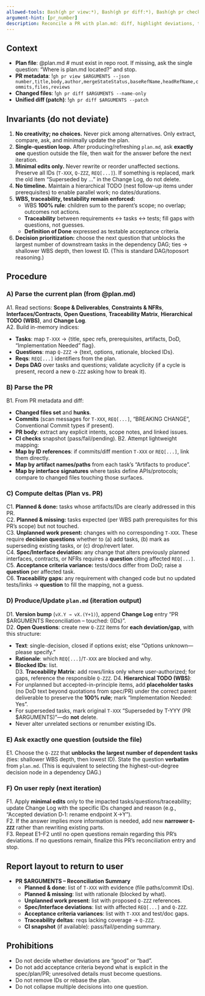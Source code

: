 ```yaml
---
allowed-tools: Bash(gh pr view:*), Bash(gh pr diff:*), Bash(gh pr checks:*)
argument-hint: [pr_number]
description: Reconcile a PR with plan.md: diff, highlight deviations, then iterate via one-question/minimal-edit updates until all deviations are resolved.
---
```


## Context

- **Plan file**: @plan.md  # must exist in repo root. If missing, ask the single question: “Where is plan.md located?” and stop.
- **PR metadata**: !`gh pr view $ARGUMENTS --json number,title,body,author,mergeStateStatus,baseRefName,headRefName,commits,files,reviews`
- **Changed files**: !`gh pr diff $ARGUMENTS --name-only`
- **Unified diff (patch)**: !`gh pr diff $ARGUMENTS --patch`

## Invariants (do not deviate)

1) **No creativity; no choices.** Never pick among alternatives. Only extract, compare, ask, and minimally update the plan.  
2) **Single-question loop.** After producing/refreshing `plan.md`, ask **exactly one** question outside the file, then wait for the answer before the next iteration.  
3) **Minimal edits only.** Never rewrite or reorder unaffected sections. Preserve all IDs (`T-XXX`, `Q-ZZZ`, `REQ[...]`). If something is replaced, mark the old item “Superseded by …” in the Change Log, do not delete.  
4) **No timeline.** Maintain a hierarchical TODO (nest follow-up items under prerequisites) to enable parallel work; no dates/durations.  
5) **WBS, traceability, testability remain enforced:**  
   - WBS **100% rule**: children sum to the parent’s scope; no overlap; outcomes not actions.
   - **Traceability** between requirements ↔ tasks ↔ tests; fill gaps with questions, not guesses.
   - **Definition of Done** expressed as testable acceptance criteria.
6) **Decision prioritization:** choose the next question that unblocks the largest number of downstream tasks in the dependency DAG; ties → shallower WBS depth, then lowest ID. (This is standard DAG/toposort reasoning.)

## Procedure

### A) Parse the current plan (from @plan.md)
A1. Read sections: **Scope & Deliverables**, **Constraints & NFRs**, **Interfaces/Contracts**, **Open Questions**, **Traceability Matrix**, **Hierarchical TODO (WBS)**, and **Change Log**.  
A2. Build in-memory indices:
   - **Tasks**: map `T-XXX` → {title, spec refs, prerequisites, artifacts, DoD, “Implementation Needed” flag}.  
   - **Questions**: map `Q-ZZZ` → {text, options, rationale, blocked IDs}.  
   - **Reqs**: `REQ[...]` identifiers from the plan.  
   - **Deps DAG** over tasks and questions; validate acyclicity (if a cycle is present, record a new `Q-ZZZ` asking how to break it).

### B) Parse the PR
B1. From PR metadata and diff:
   - **Changed files set** and **hunks**. 
   - **Commits** (scan messages for `T-XXX`, `REQ[...]`, “BREAKING CHANGE”, Conventional Commit types if present).
   - **PR body**: extract any explicit intents, scope notes, and linked issues.  
   - **CI checks** snapshot (pass/fail/pending).
B2. Attempt lightweight mapping:
   - **Map by ID references**: if commits/diff mention `T-XXX` or `REQ[...]`, link them directly.  
   - **Map by artifact names/paths** from each task’s “Artifacts to produce”.  
   - **Map by interface signatures** where tasks define APIs/protocols; compare to changed files touching those surfaces.

### C) Compute deltas (Plan vs. PR)
C1. **Planned & done:** tasks whose artifacts/IDs are clearly addressed in this PR.  
C2. **Planned & missing:** tasks expected (per WBS path prerequisites for this PR’s scope) but not touched.  
C3. **Unplanned work present:** changes with no corresponding `T-XXX`. These require **decision questions** whether to (a) add tasks, (b) mark as superseding existing tasks, or (c) drop/revert later.  
C4. **Spec/Interface deviation:** any change that alters previously planned interfaces, contracts, or NFRs requires a **question** citing affected `REQ[...]`.  
C5. **Acceptance criteria variance:** tests/docs differ from DoD; raise a **question** per affected task.  
C6. **Traceability gaps:** any requirement with changed code but no updated tests/links → **question** to fill the mapping, not a guess.

### D) Produce/Update `plan.md` (iteration output)
D1. **Version bump** (`vX.Y → vX.(Y+1)`), append **Change Log** entry “PR $ARGUMENTS Reconciliation – touched: {IDs}”.  
D2. **Open Questions**: create new `Q-ZZZ` items for **each deviation/gap**, with this structure:
   - **Text**: single-decision, closed if options exist; else “Options unknown—please specify.”  
   - **Rationale**: which `REQ[...]`/`T-XXX` are blocked and why.  
   - **Blocked IDs**: list.  
D3. **Traceability Matrix**: add rows/links only where user-authorized; for gaps, reference the responsible `Q-ZZZ`.
D4. **Hierarchical TODO (WBS)**:
   - For unplanned but accepted-in-principle items, add **placeholder tasks** (no DoD text beyond quotations from spec/PR) under the correct parent deliverable to preserve the **100% rule**; mark “Implementation Needed: Yes”. 
   - For superseded tasks, mark original `T-XXX` “Superseded by T-YYY (PR $ARGUMENTS)”—do **not** delete.  
   - Never alter unrelated sections or renumber existing IDs.

### E) Ask exactly one question (outside the file)
E1. Choose the `Q-ZZZ` that **unblocks the largest number of dependent tasks** (ties: shallower WBS depth, then lowest ID). State the question **verbatim** from `plan.md`. (This is equivalent to selecting the highest-out-degree decision node in a dependency DAG.)

### F) On user reply (next iteration)
F1. Apply **minimal edits** only to the impacted tasks/questions/traceability; update Change Log with the specific IDs changed and reason (e.g., “Accepted deviation D‑1: rename endpoint X→Y”).  
F2. If the answer implies more information is needed, add new **narrower `Q-ZZZ`** rather than rewriting existing parts.  
F3. Repeat E1–F2 until no open questions remain regarding this PR’s deviations. If no questions remain, finalize this PR’s reconciliation entry and stop.

## Report layout to return to user

- **PR $ARGUMENTS – Reconciliation Summary**
  - **Planned & done**: list of `T-XXX` with evidence (file paths/commit IDs).  
  - **Planned & missing**: list with rationale (blocked by what).  
  - **Unplanned work present**: list with proposed `Q-ZZZ` references.  
  - **Spec/Interface deviations**: list with affected `REQ[...]` and `Q-ZZZ`.  
  - **Acceptance criteria variances**: list with `T-XXX` and test/doc gaps.  
  - **Traceability deltas**: reqs lacking coverage → `Q-ZZZ`.  
  - **CI snapshot** (if available): pass/fail/pending summary.

## Prohibitions

- Do not decide whether deviations are “good” or “bad”.  
- Do not add acceptance criteria beyond what is explicit in the spec/plan/PR; unresolved details must become questions.  
- Do not remove IDs or rebase the plan.  
- Do not collapse multiple decisions into one question.

